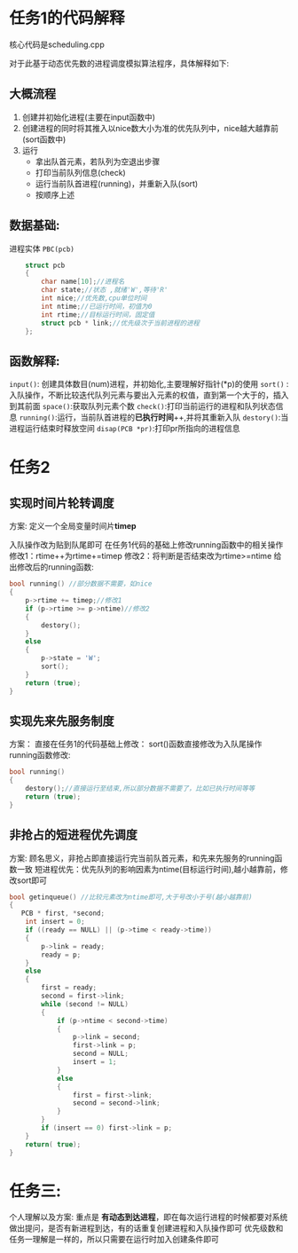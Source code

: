 # 任务1的代码解释

核心代码是scheduling.cpp

对于此基于动态优先数的进程调度模拟算法程序，具体解释如下:

## 大概流程

1. 创建并初始化进程(主要在input函数中)
2. 创建进程的同时将其推入以nice数大小为准的优先队列中，nice越大越靠前(sort函数中)
3. 运行
   - 拿出队首元素，若队列为空退出步骤
   - 打印当前队列信息(check)
   - 运行当前队首进程(running)，并重新入队(sort)
   - 按顺序上述

## 数据基础:

进程实体 `PBC(pcb)`

```C
    struct pcb
    {
        char name[10];//进程名
        char state;//状态 ,就绪'W',等待'R'
        int nice;//优先数,cpu单位时间
        int ntime;//已运行时间，初值为0
        int rtime;//目标运行时间，固定值
        struct pcb * link;//优先级次于当前进程的进程
    };
```

## 函数解释:

`input()`: 创建具体数目(num)进程，并初始化,主要理解好指针(*p)的使用
`sort()` : 入队操作，不断比较迭代队列元素与要出入元素的权值，直到第一个大于的，插入到其前面
`space()`:获取队列元素个数
`check()`:打印当前运行的进程和队列状态信息
`running()`:运行，当前队首进程的**已执行时间**++,并将其重新入队
`destory()`:当进程运行结束时释放空间
`disap(PCB *pr)`:打印pr所指向的进程信息

# 任务2

## 实现时间片轮转调度

方案:
定义一个全局变量时间片**timep**

入队操作改为贴到队尾即可
在任务1代码的基础上修改running函数中的相关操作
修改1：rtime++为rtime+=timep
修改2：将判断是否结束改为rtime>=ntime
给出修改后的running函数:

```C
bool running() //部分数据不需要，如nice
{
    p->rtime += timep;//修改1
    if (p->rtime >= p->ntime)//修改2
    {
        destory();
    }
    else
    {
        p->state = 'W';
        sort();
    }
    return (true);
}
```

## 实现先来先服务制度

方案：
直接在任务1的代码基础上修改：
sort()函数直接修改为入队尾操作
running函数修改:

```C
bool running() 
{
    destory();//直接运行至结束,所以部分数据不需要了，比如已执行时间等等
    return (true);
}
```

## 非抢占的短进程优先调度

方案:
顾名思义，非抢占即直接运行完当前队首元素，和先来先服务的running函数一致
短进程优先：优先队列的影响因素为ntime(目标运行时间),越小越靠前，修改sort即可

```C
bool getinqueue() //比较元素改为ntime即可,大于号改小于号(越小越靠前)
{
   PCB * first, *second;
	int insert = 0;
	if ((ready == NULL) || (p->time < ready->time))
	{
		p->link = ready;
		ready = p;
	}
	else
	{
		first = ready;
		second = first->link;
		while (second != NULL)
		{
			if (p->ntime < second->time)
			{
				p->link = second;
				first->link = p;
				second = NULL;
				insert = 1;
			}
			else
			{
				first = first->link;
				second = second->link;
			}
		}
		if (insert == 0) first->link = p;
	}
	return( true);
}
```

# 任务三:

个人理解以及方案:
重点是 **有动态到达进程**，即在每次运行进程的时候都要对系统做出提问，是否有新进程到达，有的话重复创建进程和入队操作即可
优先级数和任务一理解是一样的，所以只需要在运行时加入创建条件即可
